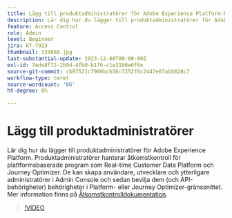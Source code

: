 ```yaml
---
title: Lägg till produktadministratörer för Adobe Experience Platform-baserade program
description: Lär dig hur du lägger till produktadministratörer för Adobe Experience Platform och plattformsbaserade program.
feature: Access Control
role: Admin
level: Beginner
jira: KT-7923
thumbnail: 333860.jpg
last-substantial-update: 2023-12-08T00:00:00Z
exl-id: 7ede8f72-2b9d-4fb0-b176-c1e31b0e6f6e
source-git-commit: cb97521c7906bcb16c7352f6c2447e07abb828c7
workflow-type: tm+mt
source-wordcount: '86'
ht-degree: 0%

---
```


# Lägg till produktadministratörer

Lär dig hur du lägger till produktadministratörer för Adobe Experience Platform. Produktadministratörer hanterar åtkomstkontroll för plattformsbaserade program som Real-time Customer Data Platform och Journey Optimizer. De kan skapa användare, utvecklare och ytterligare administratörer i Admin Console och sedan bevilja dem (och API-behörigheter) behörigheter i Platform- eller Journey Optimizer-gränssnittet. Mer information finns på [Åtkomstkontrolldokumentation](https://experienceleague.adobe.com/docs/experience-platform/access-control/home.html).

>[!VIDEO](https://video.tv.adobe.com/v/333860?learn=on)
